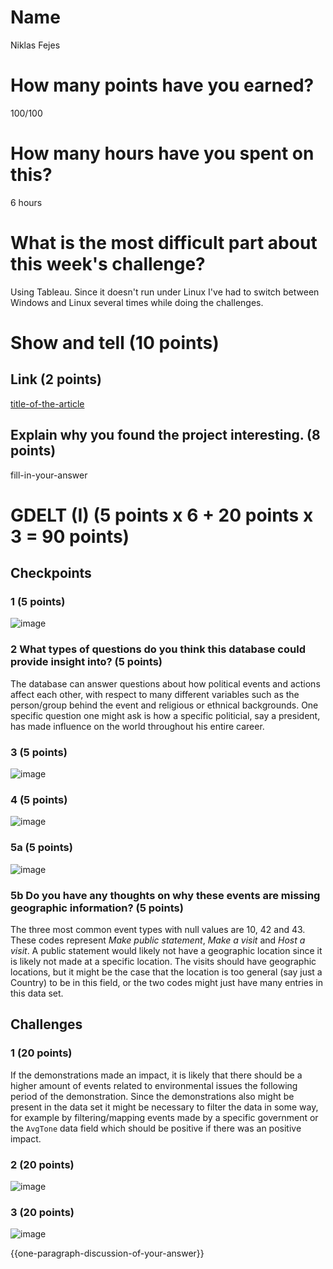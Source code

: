 # Name

Niklas Fejes

# How many points have you earned?

100/100

# How many hours have you spent on this?

6 hours

# What is the most difficult part about this week's challenge?

Using Tableau. Since it doesn't run under Linux I've had to switch between Windows and Linux several times
while doing the challenges.

# Show and tell (10 points)

## Link (2 points)

[title-of-the-article](http://link-to-an-article-using_data_to_solve_a_social_problem)

## Explain why you found the project interesting. (8 points)

fill-in-your-answer

# GDELT (I) (5 points x 6 + 20 points x 3 = 90 points)

## Checkpoints

### 1 (5 points)

![image](screenshots/checkpoint1.png?raw=true)

### 2 What types of questions do you think this database could provide insight into? (5 points)

The database can answer questions about how political events and actions affect each other, 
with respect to many different variables such as the person/group behind the event and
religious or ethnical backgrounds. One specific question one might ask is how a specific 
politicial, say a president, has made influence on the world throughout his entire career.

### 3 (5 points)

![image](screenshots/checkpoint3.png?raw=true)

### 4 (5 points)

![image](screenshots/checkpoint4.png?raw=true)

### 5a (5 points)

![image](screenshots/checkpoint5.png?raw=true)

### 5b Do you have any thoughts on why these events are missing geographic information? (5 points)

The three most common event types with null values are 10, 42 and 43.
These codes represent *Make public statement*, *Make a visit* and *Host a visit*.
A public statement would likely not have a geographic location since it is likely not made
at a specific location. The visits should have geographic locations, but it might be the 
case that the location is too general (say just a Country) to be in this field, or the two
codes might just have many entries in this data set.

## Challenges

### 1 (20 points)
If the demonstrations made an impact, it is likely that there should be a higher amount
of events related to environmental issues the following period of the demonstration.
Since the demonstrations also might be present in the data set it might be necessary to 
filter the data in some way, for example by filtering/mapping events made by a specific
government or the `AvgTone` data field which should be positive if there was an positive
impact.

### 2 (20 points)

![image](screenshots/challenge2.png?raw=true)

### 3 (20 points)

![image](image.png?raw=true)

{{one-paragraph-discussion-of-your-answer}}

